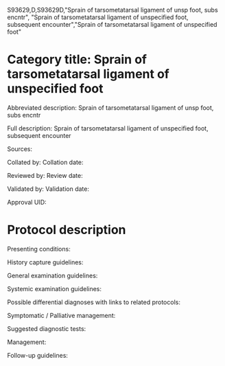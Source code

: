 S93629,D,S93629D,"Sprain of tarsometatarsal ligament of unsp foot, subs encntr", "Sprain of tarsometatarsal ligament of unspecified foot, subsequent encounter","Sprain of tarsometatarsal ligament of unspecified foot"
# Category title: Sprain of tarsometatarsal ligament of unspecified foot

Abbreviated description: Sprain of tarsometatarsal ligament of unsp foot, subs encntr

Full description: Sprain of tarsometatarsal ligament of unspecified foot, subsequent encounter

Sources:

Collated by:
Collation date:

Reviewed by:
Review date:

Validated by:
Validation date:

Approval UID:

# Protocol description

Presenting conditions:

History capture guidelines:

General examination guidelines:

Systemic examination guidelines:

Possible differential diagnoses with links to related protocols:

Symptomatic / Palliative management:

Suggested diagnostic tests:

Management:

Follow-up guidelines:
